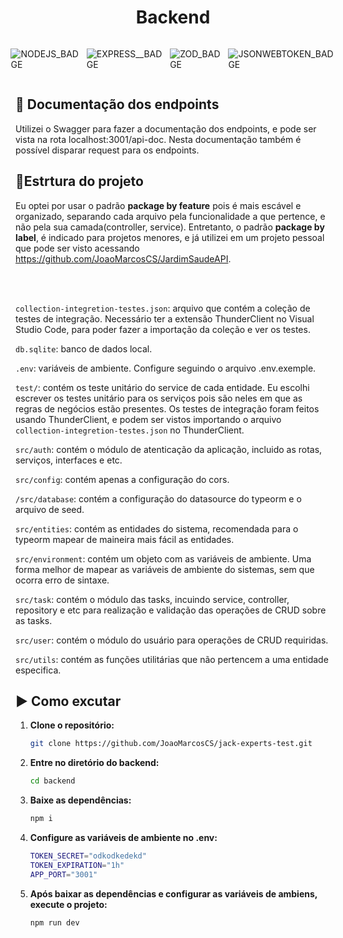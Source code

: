 [NODEJS_BADGE]: https://img.shields.io/badge/node.js-6DA55F?style=for-the-badge&logo=node.js&logoColor=white
[TYPESCRIPT__BADGE]: https://img.shields.io/badge/typescript-D4FAFF?style=for-the-badge&logo=typescript
[EXPRESS__BADGE]: https://img.shields.io/badge/express-005CFE?style=for-the-badge&logo=express
[JSONWEBTOKEN_BADGE]:https://img.shields.io/badge/JWT-black?style=for-the-badge&logo=JSON%20web%20tokens
[ZOD_BADGE]:https://img.shields.io/badge/zod-%233068b7.svg?style=for-the-badge&logo=zod&logoColor=white

<h1 align="center" style="font-weight: bold;">Backend</h1>

<div style="display: flex; justify-content:center; gap:10px;">

![NODEJS_BADGE]

![EXPRESS__BADGE]

![ZOD_BADGE]

![JSONWEBTOKEN_BADGE]

</div>

<h2>📑 Documentação dos endpoints</h2>
Utilizei o Swagger para fazer a documentação dos endpoints, e pode ser vista na rota localhost:3001/api-doc. Nesta documentação também é possível disparar request para os endpoints. 
<h2>📁Estrtura do projeto</h2>

 Eu optei por usar o padrão <strong>package by feature</strong> pois é mais escável e organizado, separando cada arquivo pela funcionalidade a que pertence, e não pela sua camada(controller, service). Entretanto, o padrão <strong> package by label</strong>, é indicado para projetos menores, e já utilizei em um projeto pessoal que pode ser visto acessando https://github.com/JoaoMarcosCS/JardimSaudeAPI.

</br>
</br>


<code>collection-integretion-testes.json</code>: arquivo que contém a coleção de testes de integração. Necessário ter a extensão ThunderClient no Visual Studio Code, para poder fazer a importação da coleção e ver os testes.

<code>db.sqlite</code>: banco de dados local.

<code>.env</code>: variáveis de ambiente. Configure seguindo o arquivo .env.exemple.

<code>test/</code>: contém os teste unitário do service de cada entidade. Eu escolhi escrever os testes unitário para os serviços pois são neles em que as regras de negócios estão presentes. Os testes de integração foram feitos usando ThunderClient, e podem ser vistos importando o arquivo <code>collection-integretion-testes.json</code> no ThunderClient.

<code>src/auth</code>: contém o módulo de atenticação da aplicação, incluido as rotas, serviços, interfaces e etc.

<code>src/config</code>: contém apenas a configuração do cors.

<code>/src/database</code>: contém a configuração do datasource do typeorm e o arquivo de seed.

<code>src/entities</code>: contém as entidades do sistema, recomendada para o typeorm mapear de maineira mais fácil as entidades.

<code>src/environment</code>: contém um objeto com as variáveis de ambiente. Uma forma melhor de mapear as variáveis de ambiente do sistemas, sem que ocorra erro de sintaxe.

<code>src/task</code>: contém o módulo das tasks, incuindo service, controller, repository e etc para realização e validação das operações de CRUD sobre as tasks.

<code>src/user</code>: contém o módulo do usuário para operações de CRUD requiridas.

<code>src/utils</code>: contém as funções utilitárias que não pertencem a uma entidade especifica.



<h2>▶️ Como excutar</h2>

1) **Clone o repositório:**
   ```bash
   git clone https://github.com/JoaoMarcosCS/jack-experts-test.git

2) **Entre no diretório do backend:**
    ```bash
    cd backend

3) **Baixe as dependências:**
    ```bash
    npm i

4) **Configure as variáveis de ambiente no .env:**
    ```bash
    TOKEN_SECRET="odkodkedekd"
    TOKEN_EXPIRATION="1h"
    APP_PORT="3001"

5) **Após baixar as dependências e configurar as variáveis de ambiens, execute o projeto:**
    ```bash
    npm run dev


